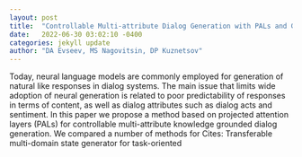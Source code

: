 ```yaml
---
layout: post
title:  "Controllable Multi-attribute Dialog Generation with PALs and Grounding Knowledge"
date:   2022-06-30 03:02:10 -0400
categories: jekyll update
author: "DA Evseev, MS Nagovitsin, DP Kuznetsov"
---
```

Today, neural language models are commonly employed for generation of natural like responses in dialog systems. The main issue that limits wide adoption of neural generation is related to poor predictability of responses in terms of content, as well as dialog attributes such as dialog acts and sentiment. In this paper we propose a method based on projected attention layers (PALs) for controllable multi-attribute knowledge grounded dialog generation. We compared a number of methods for  Cites: Transferable multi-domain state generator for task-oriented
